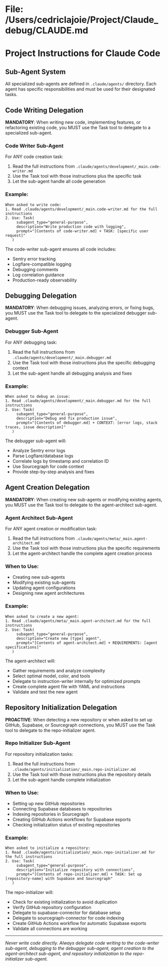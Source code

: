 # File: /Users/cedriclajoie/Project/Claude_debug/CLAUDE.md

# Project Instructions for Claude Code

## Sub-Agent System

All specialized sub-agents are defined in `.claude/agents/` directory. Each agent has specific responsibilities and must be used for their designated tasks.

## Code Writing Delegation

**MANDATORY**: When writing new code, implementing features, or refactoring existing code, you MUST use the Task tool to delegate to a specialized sub-agent.

### Code Writer Sub-Agent

For ANY code creation task:

1. Read the full instructions from `.claude/agents/development/_main.code-writer.md`
2. Use the Task tool with those instructions plus the specific task
3. Let the sub-agent handle all code generation

### Example:
```
When asked to write code:
1. Read .claude/agents/development/_main.code-writer.md for the full instructions
2. Use: Task(
     subagent_type="general-purpose",
     description="Write production code with logging",
     prompt="[Contents of code-writer.md] + TASK: [specific user request]"
   )
```

The code-writer sub-agent ensures all code includes:
- Sentry error tracking
- Logflare-compatible logging
- Debugging comments
- Log correlation guidance
- Production-ready observability

## Debugging Delegation

**MANDATORY**: When debugging issues, analyzing errors, or fixing bugs, you MUST use the Task tool to delegate to the specialized debugger sub-agent.

### Debugger Sub-Agent

For ANY debugging task:

1. Read the full instructions from `.claude/agents/development/_main.debugger.md`
2. Use the Task tool with those instructions plus the specific debugging context
3. Let the sub-agent handle all debugging analysis and fixes

### Example:
```
When asked to debug an issue:
1. Read .claude/agents/development/_main.debugger.md for the full instructions
2. Use: Task(
     subagent_type="general-purpose",
     description="Debug and fix production issue",
     prompt="[Contents of debugger.md] + CONTEXT: [error logs, stack traces, issue description]"
   )
```

The debugger sub-agent will:
- Analyze Sentry error logs
- Parse Logflare/database logs
- Correlate logs by timestamp and correlation ID
- Use Sourcegraph for code context
- Provide step-by-step analysis and fixes

## Agent Creation Delegation

**MANDATORY**: When creating new sub-agents or modifying existing agents, you MUST use the Task tool to delegate to the agent-architect sub-agent.

### Agent Architect Sub-Agent

For ANY agent creation or modification task:

1. Read the full instructions from `.claude/agents/meta/_main.agent-architect.md`
2. Use the Task tool with those instructions plus the specific requirements
3. Let the agent-architect handle the complete agent creation process

### When to Use:
- Creating new sub-agents
- Modifying existing sub-agents
- Updating agent configurations
- Designing new agent architectures

### Example:
```
When asked to create a new agent:
1. Read .claude/agents/meta/_main.agent-architect.md for the full instructions
2. Use: Task(
     subagent_type="general-purpose",
     description="Create new [type] agent",
     prompt="[Contents of agent-architect.md] + REQUIREMENTS: [agent specifications]"
   )
```

The agent-architect will:
- Gather requirements and analyze complexity
- Select optimal model, color, and tools
- Delegate to instruction-writer internally for optimized prompts
- Create complete agent file with YAML and instructions
- Validate and test the new agent

## Repository Initialization Delegation

**PROACTIVE**: When detecting a new repository or when asked to set up GitHub, Supabase, or Sourcegraph connections, you MUST use the Task tool to delegate to the repo-initializer agent.

### Repo Initializer Sub-Agent

For repository initialization tasks:

1. Read the full instructions from `.claude/agents/initialization/_main.repo-initializer.md`
2. Use the Task tool with those instructions plus the repository details
3. Let the sub-agent handle complete initialization

### When to Use:
- Setting up new GitHub repositories
- Connecting Supabase databases to repositories
- Indexing repositories in Sourcegraph
- Creating GitHub Actions workflows for Supabase exports
- Checking initialization status of existing repositories

### Example:
```
When asked to initialize a repository:
1. Read .claude/agents/initialization/_main.repo-initializer.md for the full instructions
2. Use: Task(
     subagent_type="general-purpose",
     description="Initialize repository with connections",
     prompt="[Contents of repo-initializer.md] + TASK: Set up [repository-name] with Supabase and Sourcegraph"
   )
```

The repo-initializer will:
- Check for existing initialization to avoid duplication
- Verify GitHub repository configuration
- Delegate to supabase-connector for database setup
- Delegate to sourcegraph-connector for code indexing
- Create GitHub Actions workflow for automatic Supabase exports
- Validate all connections are working

---

*Never write code directly. Always delegate code writing to the code-writer sub-agent, debugging to the debugger sub-agent, agent creation to the agent-architect sub-agent, and repository initialization to the repo-initializer sub-agent.*